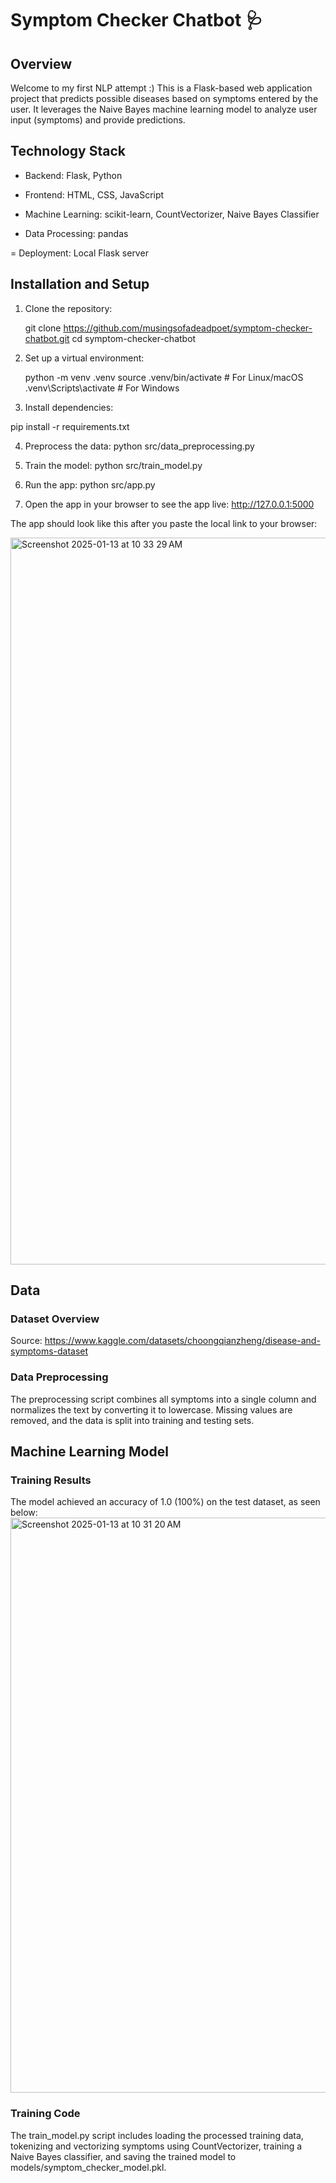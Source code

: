 # Symptom Checker Chatbot 🩺

## Overview

Welcome to my first NLP attempt :) This is a Flask-based web application project that predicts possible diseases based on symptoms entered by the user. It leverages the Naive Bayes machine learning model to analyze user input (symptoms) and provide predictions. 

## Technology Stack

- Backend: Flask, Python

- Frontend: HTML, CSS, JavaScript

- Machine Learning: scikit-learn, CountVectorizer, Naive Bayes Classifier

- Data Processing: pandas

= Deployment: Local Flask server

## Installation and Setup

1. Clone the repository:

   git clone https://github.com/musingsofadeadpoet/symptom-checker-chatbot.git
   cd symptom-checker-chatbot

2. Set up a virtual environment:

    python -m venv .venv
    source .venv/bin/activate  # For Linux/macOS
    .venv\Scripts\activate   # For Windows

3. Install dependencies:

pip install -r requirements.txt

4. Preprocess the data: python src/data_preprocessing.py

5. Train the model: python src/train_model.py

6. Run the app: python src/app.py

8. Open the app in your browser to see the app live: http://127.0.0.1:5000

The app should look like this after you paste the local link to your browser:

   
<img width="1163" alt="Screenshot 2025-01-13 at 10 33 29 AM" src="https://github.com/user-attachments/assets/2556e4bd-85b1-43b0-aeef-7cf2bcd146e5" />



## Data

### Dataset Overview

Source: https://www.kaggle.com/datasets/choongqianzheng/disease-and-symptoms-dataset

### Data Preprocessing

The preprocessing script combines all symptoms into a single column and normalizes the text by converting it to lowercase. Missing values are removed, and the data is split into training and testing sets.

## Machine Learning Model
### Training Results

The model achieved an accuracy of 1.0 (100%) on the test dataset, as seen below:
<img width="920" alt="Screenshot 2025-01-13 at 10 31 20 AM" src="https://github.com/user-attachments/assets/f0f9f1ed-31c8-4455-9cee-0ae3789b95d7" />


### Training Code

The train_model.py script includes loading the processed training data, tokenizing and vectorizing symptoms using CountVectorizer, training a Naive Bayes classifier, and saving the trained model to models/symptom_checker_model.pkl.
